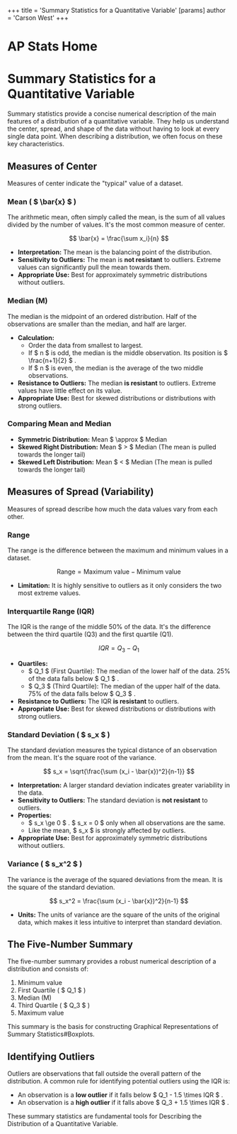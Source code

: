 +++
 title = 'Summary Statistics for a Quantitative Variable'
[params]
	author = 'Carson West'
+++
# AP Stats Home
# Summary Statistics for a Quantitative Variable

Summary statistics provide a concise numerical description of the main features of a distribution of a quantitative variable. They help us understand the center, spread, and shape of the data without having to look at every single data point. When describing a distribution, we often focus on these key characteristics.

## Measures of Center

Measures of center indicate the "typical" value of a dataset.

### Mean ( $ \bar{x} $ )
The arithmetic mean, often simply called the mean, is the sum of all values divided by the number of values. It's the most common measure of center.

 $$  \bar{x} = \frac{\sum x_i}{n}  $$  
*   **Interpretation:** The mean is the balancing point of the distribution.
*   **Sensitivity to Outliers:** The mean is **not resistant** to outliers. Extreme values can significantly pull the mean towards them.
*   **Appropriate Use:** Best for approximately symmetric distributions without outliers.

### Median (M)
The median is the midpoint of an ordered distribution. Half of the observations are smaller than the median, and half are larger.

*   **Calculation:**
    *   Order the data from smallest to largest.
    *   If  $ n $  is odd, the median is the middle observation. Its position is  $ \frac{n+1}{2} $ .
    *   If  $ n $  is even, the median is the average of the two middle observations.
*   **Resistance to Outliers:** The median **is resistant** to outliers. Extreme values have little effect on its value.
*   **Appropriate Use:** Best for skewed distributions or distributions with strong outliers.

### Comparing Mean and Median
*   **Symmetric Distribution:** Mean  $ \approx $  Median
*   **Skewed Right Distribution:** Mean  $ > $  Median (The mean is pulled towards the longer tail)
*   **Skewed Left Distribution:** Mean  $ < $  Median (The mean is pulled towards the longer tail)

## Measures of Spread (Variability)

Measures of spread describe how much the data values vary from each other.

### Range
The range is the difference between the maximum and minimum values in a dataset.

 $$  \text{Range} = \text{Maximum value} - \text{Minimum value}  $$  
*   **Limitation:** It is highly sensitive to outliers as it only considers the two most extreme values.

### Interquartile Range (IQR)
The IQR is the range of the middle 50% of the data. It's the difference between the third quartile (Q3) and the first quartile (Q1).

 $$  IQR = Q_3 - Q_1  $$  
*   **Quartiles:**
    *    $ Q_1 $  (First Quartile): The median of the lower half of the data. 25% of the data falls below  $ Q_1 $ .
    *    $ Q_3 $  (Third Quartile): The median of the upper half of the data. 75% of the data falls below  $ Q_3 $ .
*   **Resistance to Outliers:** The IQR **is resistant** to outliers.
*   **Appropriate Use:** Best for skewed distributions or distributions with strong outliers.

### Standard Deviation ( $ s_x $ )
The standard deviation measures the typical distance of an observation from the mean. It's the square root of the variance.

 $$  s_x = \sqrt{\frac{\sum (x_i - \bar{x})^2}{n-1}}  $$  
*   **Interpretation:** A larger standard deviation indicates greater variability in the data.
*   **Sensitivity to Outliers:** The standard deviation is **not resistant** to outliers.
*   **Properties:**
    *    $ s_x \ge 0 $ .  $ s_x = 0 $  only when all observations are the same.
    *   Like the mean,  $ s_x $  is strongly affected by outliers.
*   **Appropriate Use:** Best for approximately symmetric distributions without outliers.

### Variance ( $ s_x^2 $ )
The variance is the average of the squared deviations from the mean. It is the square of the standard deviation.

 $$  s_x^2 = \frac{\sum (x_i - \bar{x})^2}{n-1}  $$  
*   **Units:** The units of variance are the square of the units of the original data, which makes it less intuitive to interpret than standard deviation.

## The Five-Number Summary

The five-number summary provides a robust numerical description of a distribution and consists of:

1.  Minimum value
2.  First Quartile ( $ Q_1 $ )
3.  Median (M)
4.  Third Quartile ( $ Q_3 $ )
5.  Maximum value

This summary is the basis for constructing Graphical Representations of Summary Statistics#Boxplots.

## Identifying Outliers

Outliers are observations that fall outside the overall pattern of the distribution. A common rule for identifying potential outliers using the IQR is:

*   An observation is a **low outlier** if it falls below  $ Q_1 - 1.5 \times IQR $ .
*   An observation is a **high outlier** if it falls above  $ Q_3 + 1.5 \times IQR $ .

These summary statistics are fundamental tools for Describing the Distribution of a Quantitative Variable.